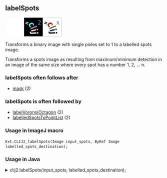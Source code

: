 ## labelSpots
<img src="images/mini_empty_logo.png"/><img src="images/mini_clij2_logo.png"/><img src="images/mini_clijx_logo.png"/>

Transforms a binary image with single pixles set to 1 to a labelled spots image. 

Transforms a spots image as resulting from maximum/minimum detection in an image of the same size where every spot has a number 1, 2, ... n.

### labelSpots often follows after
* <a href="reference_mask">mask</a> (2)


### labelSpots is often followed by
* <a href="reference_labelVoronoiOctagon">labelVoronoiOctagon</a> (2)
* <a href="reference_labelledSpotsToPointList">labelledSpotsToPointList</a> (2)


### Usage in ImageJ macro
```
Ext.CLIJ2_labelSpots(Image input_spots, ByRef Image labelled_spots_destination);
```


### Usage in Java


<details>

<summary>
clij2.labelSpots(input_spots, labelled_spots_destination);
</summary>
```
// init CLIJ and GPU
import net.haesleinhuepf.clij2.CLIJ2;
import net.haesleinhuepf.clij.clearcl.ClearCLBuffer;
CLIJ2 clij2 = CLIJ2.getInstance();

// get input parameters
ClearCLBuffer input_spots = clij2.push(input_spotsImagePlus);
labelled_spots_destination = clij2.create(input_spots);
```

```
// Execute operation on GPU
clij2.labelSpots(input_spots, labelled_spots_destination);
```

```
//show result
labelled_spots_destinationImagePlus = clij2.pull(labelled_spots_destination);
labelled_spots_destinationImagePlus.show();

// cleanup memory on GPU
clij2.release(input_spots);
clij2.release(labelled_spots_destination);
```


</details>



### Usage in Matlab


<details>

<summary>
clij2.labelSpots(input_spots, labelled_spots_destination);
</summary>
```
% init CLIJ and GPU
clij2 = init_clatlab();

% get input parameters
input_spots = clij2.pushMat(input_spots_matrix);
labelled_spots_destination = clij2.create(input_spots);
```

```
% Execute operation on GPU
clij2.labelSpots(input_spots, labelled_spots_destination);
```

```
% show result
labelled_spots_destination = clij2.pullMat(labelled_spots_destination)

% cleanup memory on GPU
clij2.release(input_spots);
clij2.release(labelled_spots_destination);
```


</details>



### Usage in Icy


details>

<summary>
clij2.labelSpots(input_spots, labelled_spots_destination);
</summary>
```
// init CLIJ and GPU
importClass(net.haesleinhuepf.clicy.CLICY);
importClass(Packages.icy.main.Icy);

clij2 = CLICY.getInstance();

// get input parameters
input_spots_sequence = getSequence();input_spots = clij2.pushSequence(input_spots_sequence);
labelled_spots_destination = clij2.create(input_spots);
```

```
// Execute operation on GPU
clij2.labelSpots(input_spots, labelled_spots_destination);
```

```
// show result
labelled_spots_destination_sequence = clij2.pullSequence(labelled_spots_destination)
Icy.addSequence(labelled_spots_destination_sequence
// cleanup memory on GPU
clij2.release(input_spots);
clij2.release(labelled_spots_destination);
```


</details>





### Example notebooks
<a href="https://clij.github.io/clij2-docs/md/spots_pointlists_matrices_tables"><img src="images/language_macro.png" height="20"/></a> [spots_pointlists_matrices_tables](https://clij.github.io/clij2-docs/md/spots_pointlists_matrices_tables)  
<a href="https://clij.github.io/clij2-docs/md/tribolium_morphometry"><img src="images/language_macro.png" height="20"/></a> [tribolium_morphometry](https://clij.github.io/clij2-docs/md/tribolium_morphometry)  




### Example scripts
<a href="https://github.com/clij/clij2-docs/blob/master/src/main/macro/spots_pointlists_matrices_tables.ijm"><img src="images/language_macro.png" height="20"/></a> [spots_pointlists_matrices_tables.ijm](https://github.com/clij/clij2-docs/blob/master/src/main/macro/spots_pointlists_matrices_tables.ijm)  
<a href="https://github.com/clij/clij2-docs/blob/master/src/main/macro/tribolium_morphometry.ijm"><img src="images/language_macro.png" height="20"/></a> [tribolium_morphometry.ijm](https://github.com/clij/clij2-docs/blob/master/src/main/macro/tribolium_morphometry.ijm)  


[Back to CLIJ2 reference](https://clij.github.io/clij2-docs/reference)
[Back to CLIJ2 documentation](https://clij.github.io/clij2-docs)

[Imprint](https://clij.github.io/imprint)
